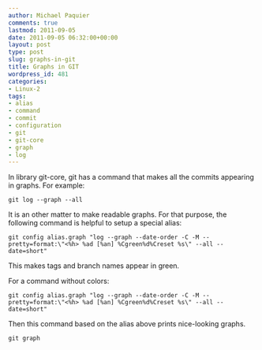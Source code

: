 ```yaml
---
author: Michael Paquier
comments: true
lastmod: 2011-09-05
date: 2011-09-05 06:32:00+00:00
layout: post
type: post
slug: graphs-in-git
title: Graphs in GIT
wordpress_id: 481
categories:
- Linux-2
tags:
- alias
- command
- commit
- configuration
- git
- git-core
- graph
- log
---
```


In library git-core, git has a command that makes all the commits appearing in graphs.
For example:

    git log --graph --all

It is an other matter to make readable graphs. For that purpose, the following command is helpful to setup a special alias:

    git config alias.graph "log --graph --date-order -C -M --pretty=format:\"<%h> %ad [%an] %Cgreen%d%Creset %s\" --all --date=short"

This makes tags and branch names appear in green.

For a command without colors:

    git config alias.graph "log --graph --date-order -C -M --pretty=format:\"<%h> %ad [%an] %Cgreen%d%Creset %s\" --all --date=short"

Then this command based on the alias above prints nice-looking graphs.

    git graph
